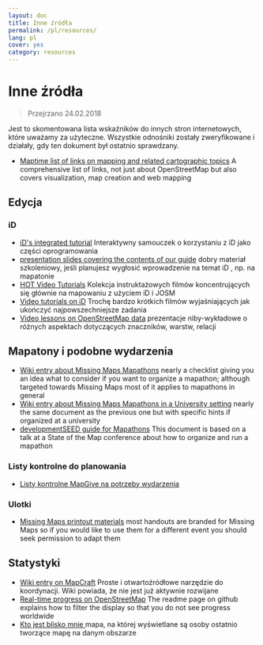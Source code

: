 ```yaml
---
layout: doc
title: Inne źródła
permalink: /pl/resources/
lang: pl
cover: yes
category: resources
---
```


# Inne źródła

> Przejrzano 24.02.2018

Jest to skomentowana lista wskaźników do innych stron internetowych, które uważamy za użyteczne. Wszystkie odnośniki zostały zweryfikowane i działały, gdy ten dokument był ostatnio sprawdzany.

  * [Maptime list of links on mapping and related cartographic topics](http://maptime.io/lessons-resources/) A comprehensive list of links, not just about OpenStreetMap but also covers visualization, map creation and web mapping


## Edycja

### iD

  * [iD's integrated tutorial](http://www.openstreetmap.org/edit?editor=id#walkthrough=true) Interaktywny samouczek o korzystaniu z iD jako części oprogramowania
  * [presentation slides covering the contents of our guide](/files/iD-editor-training.pptx) dobry materiał szkoleniowy, jeśli planujesz wygłosić wprowadzenie na temat iD , np. na mapatonie
  * [HOT Video Tutorials](https://www.youtube.com/playlist?list=PLb9506_-6FMHULD9iDUAh-4qpxKdVspnD) Kolekcja instruktażowych filmów koncentrujących się głównie na mapowaniu z użyciem iD i JOSM
  * [Video tutorials on iD](https://www.sjtdelfs.de/wordpress/?page_id=84) Trochę bardzo krótkich filmów wyjaśniających jak ukończyć najpowszechniejsze zadania
  * [Video lessons on OpenStreetMap data](https://www.youtube.com/playlist?list=PLqC3rFN6pDezPK0NifkGCSMop3vcXQEEU) prezentacje niby-wykładowe o różnych aspektach dotyczących znaczników, warstw, relacji

## Mapatony i podobne wydarzenia

  * [Wiki entry about Missing Maps Mapathons](http://wiki.openstreetmap.org/wiki/Missing_Maps_mapathons) nearly a checklist giving you an idea what to consider if you want to organize a mapathon; although targeted towards Missing Maps most of it applies to mapathons in general
  * [Wiki entry about Missing Maps Mapathons in a University setting](http://wiki.openstreetmap.org/wiki/Missing_Maps_mapathons:_for_students_and_universities) nearly the same document as the previous one but with specific hints if organized at a university
  * [developmentSEED guide for Mapathons](https://developmentseed.org/blog/2015/06/07/organizing-mapathons/) This document is based on a talk at a State of the Map conference about how to organize and run a mapathon

### Listy kontrolne do planowania

  * [Listy kontrolne MapGive na potrzeby wydarzenia](https://mapgive.state.gov/box/#resources&event-checklist)

### Ulotki 

  * [Missing Maps printout materials](https://drive.google.com/drive/folders/0BwOZ7Miy-DQdZFBGYXJ2QWljLWM) most handouts are branded for Missing Maps so if you would like to use them for a different event you should  seek permission to adapt them

## Statystyki

  * [Wiki entry on MapCraft](https://wiki.openstreetmap.org/wiki/MapCraft) Proste i otwartoźródłowe narzędzie do koordynacji. Wiki powiada, że nie jest już aktywnie rozwijane
  * [Real-time progress on OpenStreetMap](https://github.com/osmlab/show-me-the-way) The readme page on github explains how to filter the display so that you do not see progress worldwide
  * [Kto jest blisko mnie ](http://resultmaps.neis-one.org/oooc) mapa, na której wyświetlane są osoby ostatnio tworzące mapę na danym obszarze
